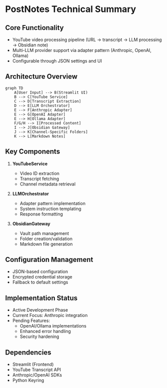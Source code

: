 # PostNotes Technical Summary

## Core Functionality
- YouTube video processing pipeline (URL → transcript → LLM processing → Obsidian note)
- Multi-LLM provider support via adapter pattern (Anthropic, OpenAI, Ollama)
- Configurable through JSON settings and UI

## Architecture Overview
```mermaid
graph TD
    A[User Input] --> B(Streamlit UI)
    B --> C[YouTube Service]
    C --> D[Transcript Extraction]
    D --> E[LLM Orchestrator]
    E --> F[Anthropic Adapter]
    E --> G[OpenAI Adapter]
    E --> H[Ollama Adapter]
    F/G/H --> I[Processed Content]
    I --> J[Obsidian Gateway]
    J --> K[Channel-Specific Folders]
    K --> L[Markdown Notes]
```

## Key Components
1. **YouTubeService**
   - Video ID extraction
   - Transcript fetching
   - Channel metadata retrieval

2. **LLMOrchestrator**
   - Adapter pattern implementation
   - System instruction templating
   - Response formatting

3. **ObsidianGateway**
   - Vault path management
   - Folder creation/validation
   - Markdown file generation

## Configuration Management
- JSON-based configuration
- Encrypted credential storage
- Fallback to default settings

## Implementation Status
- Active Development Phase
- Current Focus: Anthropic integration
- Pending Features:
  - OpenAI/Ollama implementations
  - Enhanced error handling
  - Security hardening

## Dependencies
- Streamlit (Frontend)
- YouTube Transcript API
- Anthropic/OpenAI SDKs
- Python Keyring